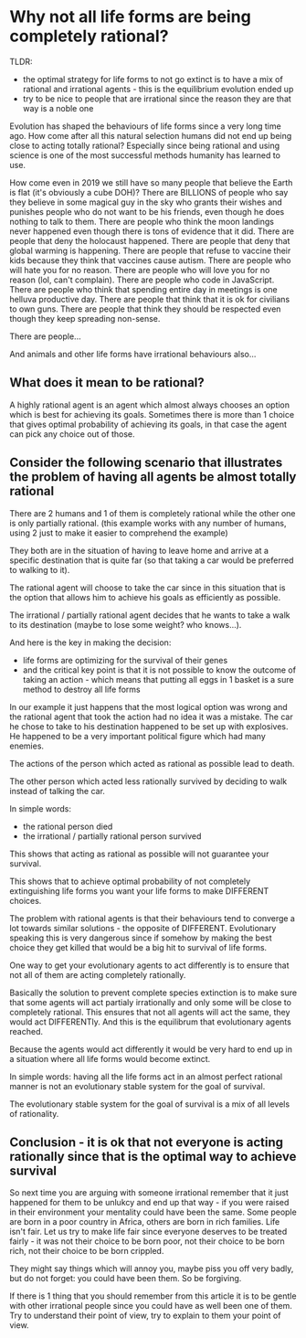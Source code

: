 # Why not all life forms are being completely rational?

TLDR:

* the optimal strategy for life forms to not go extinct is to have a mix of rational and irrational agents - this is the equilibrium evolution ended up
* try to be nice to people that are irrational since the reason they are that way is a noble one

Evolution has shaped the behaviours of life forms since a very long time ago. How come after all this natural selection humans did not end up being close to acting totally rational? Especially since being rational and using science is one of the most successful methods humanity has learned to use.

How come even in 2019 we still have so many people that believe the Earth is flat (it's obviously a cube DOH)? There are BILLIONS of people who say they believe in some magical guy in the sky who grants their wishes and punishes people who do not want to be his friends, even though he does nothing to talk to them. There are people who think the moon landings never happened even though there is tons of evidence that it did. There are people that deny the holocaust happened. There are people that deny that global warming is happening. There are people that refuse to vaccine their kids because they think that vaccines cause autism. There are people who will hate you for no reason. There are people who will love you for no reason (lol, can't complain). There are people who code in JavaScript. There are people who think that spending entire day in meetings is one helluva productive day. There are people that think that it is ok for civilians to own guns. There are people that think they should be respected even though they keep spreading non-sense.

There are people...

And animals and other life forms have irrational behaviours also...

## What does it mean to be rational?

A highly rational agent is an agent which almost always chooses an option which is best for achieving its goals. Sometimes there is more than 1 choice that gives optimal probability of achieving its goals, in that case the agent can pick any choice out of those.

## Consider the following scenario that illustrates the problem of having all agents be almost totally rational

There are 2 humans and 1 of them is completely rational while the other one is only partially rational. (this example works with any number of humans, using 2 just to make it easier to comprehend the example)

They both are in the situation of having to leave home and arrive at a specific destination that is quite far (so that taking a car would be preferred to walking to it).

The rational agent will choose to take the car since in this situation that is the option that allows him to achieve his goals as efficiently as possible.

The irrational / partially rational agent decides that he wants to take a walk to its destination (maybe to lose some weight? who knows...).

And here is the key in making the decision:

* life forms are optimizing for the survival of their genes
* and the critical key point is that it is not possible to know the outcome of taking an action - which means that putting all eggs in 1 basket is a sure method to destroy all life forms

In our example it just happens that the most logical option was wrong and the rational agent that took the action had no idea it was a mistake. The car he chose to take to his destination happened to be set up with explosives. He happened to be a very important political figure which had many enemies.

The actions of the person which acted as rational as possible lead to death.

The other person which acted less rationally survived by deciding to walk instead of talking the car.

In simple words:

* the rational person died
* the irrational / partially rational person survived

This shows that acting as rational as possible will not guarantee your survival.

This shows that to achieve optimal probability of not completely extinguishing life forms you want your life forms to make DIFFERENT choices.

The problem with rational agents is that their behaviours tend to converge a lot towards similar solutions - the opposite of DIFFERENT. Evolutionary speaking this is very dangerous since if somehow by making the best choice they get killed that would be a big hit to survival of life forms.

One way to get your evolutionary agents to act differently is to ensure that not all of them are acting completely rationally.

Basically the solution to prevent complete species extinction is to make sure that some agents will act partialy irrationally and only some will be close to completely rational. This ensures that not all agents will act the same, they would act DIFFERENTly. And this is the equilibrum that evolutionary agents reached.

Because the agents would act differently it would be very hard to end up in a situation where all life forms would become extinct.

In simple words: having all the life forms act in an almost perfect rational manner is not an evolutionary stable system for the goal of survival.

The evolutionary stable system for the goal of survival is a mix of all levels of rationality.

## Conclusion - it is ok that not everyone is acting rationally since that is the optimal way to achieve survival

So next time you are arguing with someone irrational remember that it just happened for them to be unlukcy and end up that way - if you were raised in their environment your mentality could have been the same. Some people are born in a poor country in Africa, others are born in rich families. Life isn't fair. Let us try to make life fair since everyone deserves to be treated fairly - it was not their choice to be born poor, not their choice to be born rich, not their choice to be born crippled.

They might say things which will annoy you, maybe piss you off very badly, but do not forget: you could have been them. So be forgiving.

If there is 1 thing that you should remember from this article it is to be gentle with other irrational people since you could have as well been one of them. Try to understand their point of view, try to explain to them your point of view.